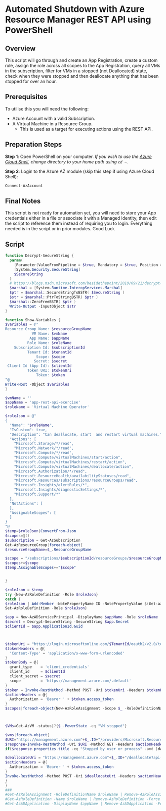 ﻿# Automated Shutdown with Azure Resource Manager REST API using PowerShell

## Overview
This script will go through and create an App Registration, create a custom role, assign the role across all scopes to the App Registration, query all VMs in the subscription, filter for VMs in a stopped (not Deallocated) state, check when they were stopped and then deallocate anything that has been stopped for over an hour.


## Prerequisites

To utilise this you will need the following:

* Azure Account with a valid Subscription.
* A Virtual Machine in a Resource Group.
  * This is used as a target for executing actions using the REST API.

## Preparation Steps
**Step 1**: Open PowerShell on your computer. _If you wish to use the [Azure Cloud Shell](https://shell.azure.com/), change directory to your home path using `cd ~`._

**Step 2**: Login to the Azure AZ module (skip this step if using Azure Cloud Shell):

```powershell
Connect-AzAccount
```
## Final Notes
This script is not ready for automation yet, you will need to store your App credentials either in a file or associate it with a Managed Identity, then edit the script to reference them instead of requiring you to login.
Everything needed is in the script or in prior modules.
Good Luck

## Script
```powershell
function Decrypt-SecureString {
  param(
    [Parameter(ValueFromPipeline = $true, Mandatory = $true, Position = 0)]
    [System.Security.SecureString]
    $SecureString
  )
  # https://blogs.msdn.microsoft.com/besidethepoint/2010/09/21/decrypt-secure-strings-in-powershell/
  $marshal = [System.Runtime.InteropServices.Marshal]
  $ptr = $marshal::SecureStringToBSTR( $SecureString )
  $str = $marshal::PtrToStringBSTR( $ptr )
  $marshal::ZeroFreeBSTR( $ptr )
  Write-Output -InputObject $str
}

function Show-Variables {
$variables = @"
Resource Group Name: $resourceGroupName
            VM Name: $vmName
           App Name: $appName
          Role Name: $roleName
    Subscription Id: $subscriptionId
          Tenant Id: $tenantId
              Scope: $scope
             Secret: $secret
 Client Id (App Id): $clientId
          Token URI: $tokenUri
              Token: $token
"@
Write-Host -Object $variables
}

$vmName = ''
$appName = 'app-rest-api-exercise'
$roleName = 'Virtual Machine Operator'

$roleJson = @"
{
  "Name": "$roleName",
  "IsCustom": true,
  "Description": "Can deallocate, start  and restart virtual machines.",
  "Actions": [
    "Microsoft.Storage/*/read",
    "Microsoft.Network/*/read",
    "Microsoft.Compute/*/read",
    "Microsoft.Compute/virtualMachines/start/action",
    "Microsoft.Compute/virtualMachines/restart/action",
    "Microsoft.Compute/virtualMachines/deallocate/action",
    "Microsoft.Authorization/*/read",
    "Microsoft.ResourceHealth/availabilityStatuses/read",
    "Microsoft.Resources/subscriptions/resourceGroups/read",
    "Microsoft.Insights/alertRules/*",
    "Microsoft.Insights/diagnosticSettings/*",
    "Microsoft.Support/*"
  ],
  "NotActions": [
  ],
  "AssignableScopes": [
  ]
}
"@
$temp=$roleJson|ConvertFrom-Json
$scopes=@()
$subscription = Get-AzSubscription
Get-AzResourceGroup|foreach-object{
$resourceGroupName=$_.ResourceGroupName

$scope = "/subscriptions/$subscriptionId/resourceGroups/$resourceGroupName"
$scopes+=$scope
$temp.AssignableScopes+="$scope"


}

$roleJson = $temp
try {New-AzRoleDefinition -Role $roleJson} 
catch {
$roleJson | Add-Member -NotePropertyName ID -NotePropertyValue $(Get-azroledefinition $roleJson.Name).ID
Set-AzRoleDefinition -Role $roleJson}

$app = New-AzADServicePrincipal -DisplayName $appName -Role $roleName
$secret = Decrypt-SecureString -SecureString $app.Secret
$clientId = $app.ApplicationId.Guid



$tokenUri = "https://login.microsoftonline.com/$TenantId/oauth2/v2.0/token"
$tokenHeaders = @{
  'Content-Type' = 'application/x-www-form-urlencoded'
}
$tokenBody = @{
  grant_type    = 'client_credentials'
  client_id     = $clientId
  client_secret = $secret
  scope         = 'https://management.azure.com/.default'
}
$token = Invoke-RestMethod -Method POST -Uri $tokenUri -Headers $tokenHeaders -Body $tokenBody
$actionHeaders = @{
  Authorization = 'Bearer ' + $token.access_token
}
$scopes|foreach-object{New-AzRoleAssignment -Scope $_ -RoleDefinitionName $roleName -ApplicationId $clientID}



$VMs=Get-AzVM -status|?{$_.PowerState -eq "VM stopped"}

$vms|foreach-object{
$URI="https://management.azure.com"+$_.ID+"/providers/Microsoft.ResourceHealth/availabilityStatuses/current?api-version=2018-07-01-preview"
$response=Invoke-RestMethod -Uri $URI -Method GET -Headers $actionHeaders
if($response.properties.title -eq "Stopped by user or process" -and [datetime]$response.properties.occuredTime -lt $(Get-Date).AddHours(-1)){

$deallocateUri = "https://management.azure.com"+$_.ID+"/deallocate?api-version=2018-06-01"
$actionHeaders = @{
  Authorization = 'Bearer ' + $token.access_token
}
Invoke-RestMethod -Method POST -Uri $deallocateUri -Headers $actionHeaders -Verbose
}
}
###
#Get-AzRoleAssignment -RoleDefinitionName $roleName | Remove-AzRoleAssignment -
#Get-AzRoleDefinition -Name $roleName | Remove-AzRoleDefinition -Force
#Get-AzADApplication -DisplayName $appName | Remove-AzADApplication -Force
```